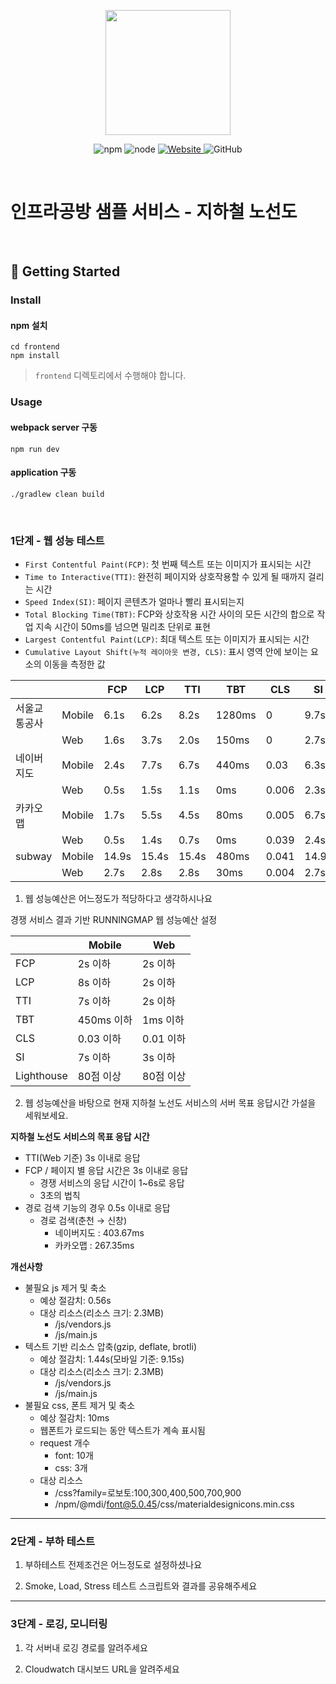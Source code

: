 <p align="center">
    <img width="200px;" src="https://raw.githubusercontent.com/woowacourse/atdd-subway-admin-frontend/master/images/main_logo.png"/>
</p>
<p align="center">
  <img alt="npm" src="https://img.shields.io/badge/npm-%3E%3D%205.5.0-blue">
  <img alt="node" src="https://img.shields.io/badge/node-%3E%3D%209.3.0-blue">
  <a href="https://edu.nextstep.camp/c/R89PYi5H" alt="nextstep atdd">
    <img alt="Website" src="https://img.shields.io/website?url=https%3A%2F%2Fedu.nextstep.camp%2Fc%2FR89PYi5H">
  </a>
  <img alt="GitHub" src="https://img.shields.io/github/license/next-step/atdd-subway-service">
</p>

<br>

# 인프라공방 샘플 서비스 - 지하철 노선도

<br>

## 🚀 Getting Started

### Install
#### npm 설치
```
cd frontend
npm install
```
> `frontend` 디렉토리에서 수행해야 합니다.

### Usage
#### webpack server 구동
```
npm run dev
```
#### application 구동
```
./gradlew clean build
```
<br>


### 1단계 - 웹 성능 테스트
- `First Contentful Paint(FCP)`: 첫 번째 텍스트 또는 이미지가 표시되는 시간
- `Time to Interactive(TTI)`: 완전히 페이지와 상호작용할 수 있게 될 때까지 걸리는 시간
- `Speed Index(SI)`: 페이지 콘텐츠가 얼마나 빨리 표시되는지
- `Total Blocking Time(TBT)`: FCP와 상호작용 시간 사이의 모든 시간의 합으로 작업 지속 시간이 50ms를 넘으면 밀리초 단위로 표현
- `Largest Contentful Paint(LCP)`: 최대 텍스트 또는 이미지가 표시되는 시간
- `Cumulative Layout Shift(누적 레이아웃 변경, CLS)`: 표시 영역 안에 보이는 요소의 이동을 측정한 값

|  |  | FCP | LCP | TTI | TBT | CLS | SI |
| --- | --- | --- | --- | --- | --- | --- | --- |
| 서울교통공사 | Mobile | 6.1s | 6.2s | 8.2s | 1280ms | 0 | 9.7s |
|  | Web | 1.6s | 3.7s | 2.0s | 150ms | 0 | 2.7s |
| 네이버지도 | Mobile | 2.4s | 7.7s | 6.7s | 440ms | 0.03 | 6.3s |
|  | Web | 0.5s | 1.5s | 1.1s | 0ms | 0.006 | 2.3s |
| 카카오맵 | Mobile | 1.7s | 5.5s | 4.5s | 80ms | 0.005 | 6.7s |
|  | Web | 0.5s | 1.4s | 0.7s | 0ms | 0.039 | 2.4s |
| subway | Mobile | 14.9s | 15.4s | 15.4s | 480ms | 0.041 | 14.9s |
|  | Web | 2.7s | 2.8s | 2.8s | 30ms | 0.004 | 2.7s |

1. 웹 성능예산은 어느정도가 적당하다고 생각하시나요

경쟁 서비스 결과 기반 RUNNINGMAP 웹 성능예산 설정

|  | Mobile | Web |
| --- | --- | --- |
| FCP | 2s 이하 | 2s 이하 |
| LCP | 8s 이하 | 2s 이하 |
| TTI | 7s 이하 | 2s 이하 |
| TBT | 450ms 이하 | 1ms 이하 |
| CLS | 0.03 이하 | 0.01 이하 |
| SI | 7s 이하 | 3s 이하 |
| Lighthouse | 80점 이상 | 80점 이상 |

2. 웹 성능예산을 바탕으로 현재 지하철 노선도 서비스의 서버 목표 응답시간 가설을 세워보세요.

**지하철 노선도 서비스의 목표 응답 시간**
- TTI(Web 기준) 3s 이내로 응답
- FCP / 페이지 별 응답 시간은 3s 이내로 응답
    - 경쟁 서비스의 응답 시간이 1~6s로 응답
    - 3초의 법칙
- 경로 검색 기능의 경우 0.5s 이내로 응답
    - 경로 검색(춘천 → 신창)
        - 네이버지도 : 403.67ms
        - 카카오맵 : 267.35ms

**개선사항**
- 불필요 js 제거 및 축소
    - 예상 절감치: 0.56s
    - 대상 리소스(리소스 크기: 2.3MB)
        - /js/vendors.js
        - /js/main.js
- 텍스트 기반 리소스 압축(gzip, deflate, brotli)
    - 예상 절감치: 1.44s(모바일 기준: 9.15s)
    - 대상 리소스(리소스 크기: 2.3MB)
        - /js/vendors.js
        - /js/main.js
- 불필요 css, 폰트 제거 및 축소
    - 예상 절감치: 10ms
    - 웹폰트가 로드되는 동안 텍스트가 계속 표시됨
    - request 개수
        - font: 10개
        - css: 3개
    - 대상 리소스
        - /css?family=로보토:100,300,400,500,700,900
        - /npm/@mdi/font@5.0.45/css/materialdesignicons.min.css

---

### 2단계 - 부하 테스트 
1. 부하테스트 전제조건은 어느정도로 설정하셨나요

2. Smoke, Load, Stress 테스트 스크립트와 결과를 공유해주세요

---

### 3단계 - 로깅, 모니터링
1. 각 서버내 로깅 경로를 알려주세요

2. Cloudwatch 대시보드 URL을 알려주세요
